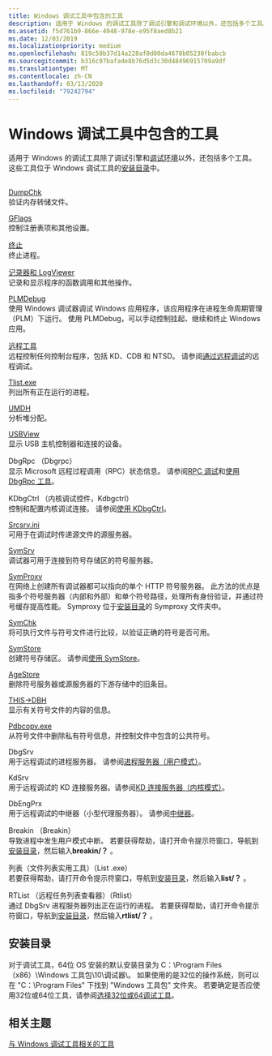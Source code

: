 ```yaml
---
title: Windows 调试工具中包含的工具
description: 适用于 Windows 的调试工具除了调试引擎和调试环境以外，还包括多个工具。 这些工具位于 Windows 调试工具的安装目录中。
ms.assetid: f5d761b9-866e-4948-978e-e95f8aed8b21
ms.date: 12/03/2019
ms.localizationpriority: medium
ms.openlocfilehash: 819c50b37d14a228af0d00da4678b05230fbabcb
ms.sourcegitcommit: b316c97bafade8b76d5d3c30d48496915709a9df
ms.translationtype: MT
ms.contentlocale: zh-CN
ms.lasthandoff: 03/13/2020
ms.locfileid: "79242794"
---
```

# <a name="tools-included-in-debugging-tools-for-windows"></a>Windows 调试工具中包含的工具

适用于 Windows 的调试工具除了调试引擎和[调试环境](debuggers-in-the-debugging-tools-for-windows-package.md)以外，还包括多个工具。 这些工具位于 Windows 调试工具的[安装目录](#installation-directories)中。

## <span id="additional_tools_and_utilities"></span><span id="ADDITIONAL_TOOLS_AND_UTILITIES"></span>

<span id="DumpChk"></span><span id="dumpchk"></span><span id="DUMPCHK"></span>[DumpChk](dumpchk.md)  
验证内存转储文件。

<span id="GFlags"></span><span id="gflags"></span><span id="GFLAGS"></span>[GFlags](gflags.md)  
控制注册表项和其他设置。

<span id="Kill"></span><span id="kill"></span><span id="KILL"></span>[终止](kill-tool.md)  
终止进程。

<span id="Logger_and_LogViewer"></span><span id="logger_and_logviewer"></span><span id="LOGGER_AND_LOGVIEWER"></span>[记录器和 LogViewer](logger-and-logviewer.md)  
记录和显示程序的函数调用和其他操作。

<span id="PLMDebug"></span><span id="plmdebug"></span><span id="PLMDEBUG"></span>[PLMDebug](plmdebug.md)  
使用 Windows 调试器调试 Windows 应用程序，该应用程序在进程生命周期管理（PLM）下运行。 使用 PLMDebug，可以手动控制挂起、继续和终止 Windows 应用。

<span id="Remote_Tool"></span><span id="remote_tool"></span><span id="REMOTE_TOOL"></span>[远程工具](remote-tool.md)  
远程控制任何控制台程序，包括 KD、CDB 和 NTSD。 请参阅[通过远程调试](remote-debugging-through-remote-exe.md)的远程调试。

<span id="TList"></span><span id="tlist"></span><span id="TLIST"></span>[Tlist.exe](tlist.md)  
列出所有正在运行的进程。

<span id="UMDH"></span><span id="umdh"></span>[UMDH](umdh.md)  
分析堆分配。

<span id="USBView"></span><span id="usbview"></span><span id="USBVIEW"></span>[USBView](usbview.md)  
显示 USB 主机控制器和连接的设备。

<span id="dbgrpc___dbgrpc.exe_"></span><span id="DBGRPC___DBGRPC.EXE_"></span>DbgRpc （Dbgrpc）  
显示 Microsoft 远程过程调用（RPC）状态信息。 请参阅[RPC 调试](rpc-debugging.md)和[使用 DbgRpc 工具](using-the-dbgrpc-tool.md)。

<span id="kdbgctrl___kernel_debugging_control__kdbgctrl.exe_"></span><span id="KDBGCTRL___KERNEL_DEBUGGING_CONTROL__KDBGCTRL.EXE_"></span>KDbgCtrl （内核调试控件，Kdbgctrl）  
控制和配置内核调试连接。 请参阅[使用 KDbgCtrl](using-kdbgctrl.md)。

<span id="SrcSrv"></span><span id="srcsrv"></span><span id="SRCSRV"></span>[Srcsrv.ini](srcsrv.md)  
可用于在调试时传递源文件的源服务器。

<span id="SymSrv"></span><span id="symsrv"></span><span id="SYMSRV"></span>[SymSrv](symsrv.md)  
调试器可用于连接到符号存储区的符号服务器。

<span id="SymProxy"></span><span id="symproxy"></span><span id="SYMPROXY"></span>[SymProxy](symproxy.md)  
在网络上创建所有调试器都可以指向的单个 HTTP 符号服务器。 此方法的优点是指多个符号服务器（内部和外部）和单个符号路径，处理所有身份验证，并通过符号缓存提高性能。 Symproxy 位于[安装目录](#installation-directories)的 Symproxy 文件夹中。

<span id="SymChk"></span><span id="symchk"></span><span id="SYMCHK"></span>[SymChk](symchk.md)  
将可执行文件与符号文件进行比较，以验证正确的符号是否可用。

<span id="SymStore"></span><span id="symstore"></span><span id="SYMSTORE"></span>[SymStore](symstore.md)  
创建符号存储区。 请参阅[使用 SymStore](symstore.md)。

<span id="AgeStore"></span><span id="agestore"></span><span id="AGESTORE"></span>[AgeStore](agestore.md)  
删除符号服务器或源服务器的下游存储中的旧条目。

<span id="DBH"></span><span id="dbh"></span>[THIS->DBH](dbh.md)  
显示有关符号文件的内容的信息。

<span id="PDBCopy"></span><span id="pdbcopy"></span><span id="PDBCOPY"></span>[Pdbcopy.exe](pdbcopy.md)  
从符号文件中删除私有符号信息，并控制文件中包含的公共符号。

<span id="DbgSrv__"></span><span id="dbgsrv__"></span><span id="DBGSRV__"></span>DbgSrv   
用于远程调试的进程服务器。 请参阅[进程服务器（用户模式）](process-servers--user-mode-.md)。

<span id="KdSrv"></span><span id="kdsrv"></span><span id="KDSRV"></span>KdSrv  
用于远程调试的 KD 连接服务器。请参阅[KD 连接服务器（内核模式）](kd-connection-servers--kernel-mode-.md)。

<span id="DbEngPrx"></span><span id="dbengprx"></span><span id="DBENGPRX"></span>DbEngPrx  
用于远程调试的中继器（小型代理服务器）。 请参阅[中继器](repeaters.md)。

<span id="breakin___breakin.exe_"></span><span id="BREAKIN___BREAKIN.EXE_"></span>Breakin （Breakin）  
导致进程中发生用户模式中断。 若要获得帮助，请打开命令提示符窗口，导航到[安装目录](#installation-directories)，然后输入**breakin/？** 。

<span id="list___file_list_utility___list.exe_"></span><span id="LIST___FILE_LIST_UTILITY___LIST.EXE_"></span>列表（文件列表实用工具）（List .exe）  
若要获得帮助，请打开命令提示符窗口，导航到[安装目录](#installation-directories)，然后输入**list/？** 。

<span id="rtlist___remote_task_list_viewer___rtlist.exe_"></span><span id="RTLIST___REMOTE_TASK_LIST_VIEWER___RTLIST.EXE_"></span>RTList （远程任务列表查看器）（Rtlist）  
通过 DbgSrv 进程服务器列出正在运行的进程。 若要获得帮助，请打开命令提示符窗口，导航到[安装目录](#installation-directories)，然后输入**rtlist/？** 。

## <a name="span-idinstallation-directoriesspanspan-idinstallation-directoriesspaninstallation-directory"></a><span id="installation-directories"></span><span id="INSTALLATION-DIRECTORIES"></span>安装目录

对于调试工具，64位 OS 安装的默认安装目录为 C：\\Program Files （x86）\\Windows 工具包\\10\\调试器\\。 如果使用的是32位的操作系统，则可以在 "C：\\Program Files" 下找到 "Windows 工具包" 文件夹。 若要确定是否应使用32位或64位工具，请参阅[选择32位或64调试工具](choosing-a-32-bit-or-64-bit-debugger-package.md)。

## <a name="span-idrelated_topicsspanrelated-topics"></a><span id="related_topics"></span>相关主题

[与 Windows 调试工具相关的工具](tools-related-to-debugging-tools-for-windows.md)

